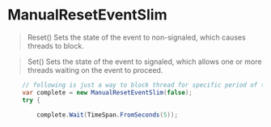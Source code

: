 ManualResetEventSlim
====

> Reset() Sets the state of the event to non-signaled, which causes threads to block. 

> Set() Sets the state of the event to signaled, which allows one or more threads waiting on the event to proceed.

```csharp
    // following is just a way to block thread for specific period of time
    var complete = new ManualResetEventSlim(false);
    try {

        complete.Wait(TimeSpan.FromSeconds(5));
```